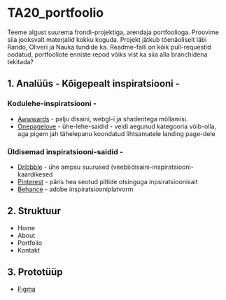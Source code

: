 # TA20_portfoolio  

Teeme algust suurema frondi-projektiga, arendaja portfoolioga. Proovime siia jooksvalt materjalid kokku koguda. Projekt jätkub tõenäoliselt läbi Rando, Oliveri ja Nauka tundide ka. Readme-faili on kõik pull-requestid oodatud, portfooliote enniste repod võiks vist ka siia alla branchidena tekitada?

## 1. Analüüs - Kõigepealt inspiratsiooni - 

### Kodulehe-inspiratsiooni -

- [Awwwards](https://www.awwwards.com/awwwards/collections/freelance-portfolio/) - palju disaini, webgl-i ja shaderitega möllamisi.
- [Onepagelove](https://onepagelove.com/inspiration/portfolio) - ühe-lehe-saidid - veidi aegunud kategooria võib-olla, aga pigem jah tähelepanu koondatud lihtsamatele landing page-dele
  
### Üldisemad inspiratsiooni-saidid -
- [Dribbble](https://dribbble.com/shots/popular/web-design) - ühe ampsu suurused (veebi)disaini-inspiratsiooni-kaardikesed
- [Pinterest](https://www.pinterest.com/search/pins/?q=portfolio%20website%20design&rs=guide&term_meta[]=portfolio%7Ctyped&add_refine=portfolio%20website%20design%7Cguide%7Cword%7C11) - päris hea seotud piltide otsinguga inpsiratsioonisait
- [Behance](https://www.behance.net/search/projects?field=ui%2Fux) - adobe inspiratsiooniplatvorm

## 2. Struktuur
 - Home
 - About
 - Portfolio
 - Kontakt

## 3. Prototüüp 
   - [Figma](https://www.figma.com/file/ZdeP6cDCAWLrePL4ft3iK4/Gerli?node-id=0%3A1)
